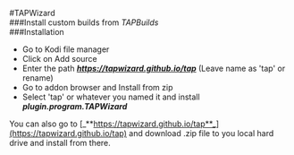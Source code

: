 #TAPWizard  
###Install custom builds from _TAPBuilds_  
###Installation  
*  Go to Kodi file manager  
*  Click on Add source  
*  Enter the path **_https://tapwizard.github.io/tap_** (Leave name as 'tap' or rename)  
*  Go to addon browser and Install from zip  
*  Select 'tap' or whatever you named it and install **_plugin.program.TAPWizard_**


You can also go to [_**https://tapwizard.github.io/tap**_](https://tapwizard.github.io/tap) and download .zip file to you local hard drive and install from there.

